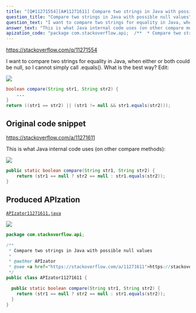 ```yaml
---
title: "[Q#11271554][A#11271611] Compare two strings in Java with possible null values"
question_title: "Compare two strings in Java with possible null values"
question_text: "I want to compare two strings for equality in Java, when either or both could be null, so I cannot simply call .equals(). What is the best way? Edit:"
answer_text: "This is what Java internal code uses (on other compare methods):"
apization_code: "package com.stackoverflow.api;  /**  * Compare two strings in Java with possible null values  *  * @author APIzator  * @see <a href=\"https://stackoverflow.com/a/11271611\">https://stackoverflow.com/a/11271611</a>  */ public class APIzator11271611 {    public static boolean compare(String str1, String str2) {     return (str1 == null ? str2 == null : str1.equals(str2));   } }"
---
```


https://stackoverflow.com/q/11271554

I want to compare two strings for equality in Java, when either or both could be null, so I cannot simply call .equals(). What is the best way?
Edit:


<div class="code-logo"><img src="/stackoverflow.png" /></div>

```java
boolean compare(String str1, String str2) {
    ...
}
return ((str1 == str2) || (str1 != null && str1.equals(str2)));
```


## Original code snippet

https://stackoverflow.com/a/11271611

This is what Java internal code uses (on other compare methods):

<div class="code-logo"><img src="/stackoverflow.png" /></div>

```java
public static boolean compare(String str1, String str2) {
    return (str1 == null ? str2 == null : str1.equals(str2));
}
```

## Produced APIzation

[`APIzator11271611.java`](https://github.com/pasqualesalza/apization-temp/raw/main/data/search/APIzator11271611.java)

<div class="code-logo"><img src="/apizator.png" /></div>

```java
package com.stackoverflow.api;

/**
 * Compare two strings in Java with possible null values
 *
 * @author APIzator
 * @see <a href="https://stackoverflow.com/a/11271611">https://stackoverflow.com/a/11271611</a>
 */
public class APIzator11271611 {

  public static boolean compare(String str1, String str2) {
    return (str1 == null ? str2 == null : str1.equals(str2));
  }
}

```